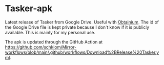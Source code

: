 # Tasker-apk
Latest release of Tasker from Google Drive. Useful with [Obtainium](https://github.com/ImranR98/Obtainium).
The id of the Google Drive file is kept private because I don't know if it is publicly available.
This is mainly for my personal use.

The apk is updated through the GitHub Action at https://github.com/schklom/Mirror-workflows/blob/main/.github/workflows/Download%2BRelease%20Tasker.yml.
